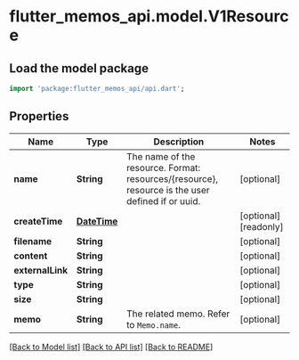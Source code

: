# flutter_memos_api.model.V1Resource

## Load the model package
```dart
import 'package:flutter_memos_api/api.dart';
```

## Properties
Name | Type | Description | Notes
------------ | ------------- | ------------- | -------------
**name** | **String** | The name of the resource. Format: resources/{resource}, resource is the user defined if or uuid. | [optional] 
**createTime** | [**DateTime**](DateTime.md) |  | [optional] [readonly] 
**filename** | **String** |  | [optional] 
**content** | **String** |  | [optional] 
**externalLink** | **String** |  | [optional] 
**type** | **String** |  | [optional] 
**size** | **String** |  | [optional] 
**memo** | **String** | The related memo. Refer to `Memo.name`. | [optional] 

[[Back to Model list]](../README.md#documentation-for-models) [[Back to API list]](../README.md#documentation-for-api-endpoints) [[Back to README]](../README.md)


